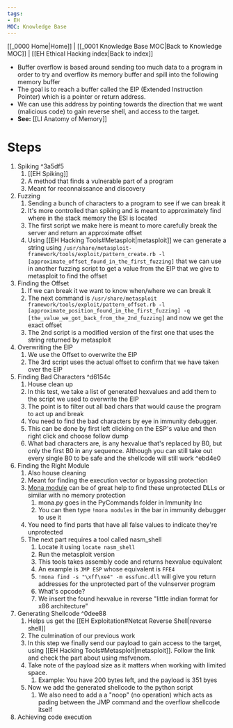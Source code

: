 ```yaml
---
tags:
- EH
MOC: Knowledge Base
---
```

[[_0000 Home|Home]] | [[_0001 Knowledge Base MOC|Back to Knowledge MOC]] | [[EH Ethical Hacking index|Back to index]]
- Buffer overflow is based around sending too much data to a program in order to try and overflow its memory buffer and spill into the following memory buffer
- The goal is to reach a buffer called the EIP (Extended Instruction Pointer) which is a pointer or return address.
- We can use this address by pointing towards the direction that we want (malicious code) to gain reverse shell, and access to the target.
- **See:** [[LI Anatomy of Memory]]
# Steps
1. Spiking ^3a5df5
	1. [[EH Spiking]]
	2. A method that finds a vulnerable part of a program
	3. Meant for reconnaissance and discovery
2. Fuzzing
	1. Sending a bunch of characters to a program to see if we can break it
	2. It's more controlled than spiking and is meant to approximately find where in the stack memory the ESI is located
	3. The first script we make here is meant to more carefully break the server and return an approximate offset
	4. Using [[EH Hacking Tools#Metasploit|metasploit]] we can generate a string using `/usr/share/metasploit-framework/tools/exploit/pattern_create.rb -l [approximate_offset_found_in_the_first_fuzzing]` that we can use in another fuzzing script to get a value from the EIP that we give to metasploit to find the offset
3. Finding the Offset
	1. If we can break it we want to know when/where we can break it
	2. The next command is `/usr/share/metasploit framework/tools/exploit/pattern_offset.rb -l [approximate_position_found_in_the_first_fuzzing] -q [the_value_we_got_back_from_the_2nd_fuzzing]` and now we get the exact offset 
	3. The 2nd script is a modified version of the first one that uses the string returned by metasploit
4. Overwriting the EIP
	1. We use the Offset to overwrite the EIP
	2. The 3rd script uses the actual offset to confirm that we have taken over the EIP
5. Finding Bad Characters ^d6154c
	1. House clean up
	2. In this test, we take a list of generated hexvalues and add them to the script we used to overwrite the EIP
	3. The point is to filter out all bad chars that would cause the program to act up and break
	4. You need to find the bad characters by eye in immunity debugger. 
	5. This can be done by first left clicking on the ESP's value and then right click and choose follow dump
	6. What bad characters are, is any hexvalue that's replaced by B0, but only the first B0 in any sequence. Although you can still take out every single B0 to be safe and the shellcode will still work ^ebd4e0
6. Finding the Right Module
	1. Also house cleaning
	2. Meant for finding the execution vector or bypassing protection
	3. [Mona module](https://github.com/corelan/mona) can be of great help to find these unprotected DLLs or similar with no memory protection
		1. mona.py goes in the PyCommands folder in Immunity Inc
		2. You can then type `!mona modules` in the bar in immunity debugger to use it
	4. You need to find parts that have all false values to indicate they're unprotected
	5. The next part requires a tool called nasm_shell
		1. Locate it using `locate nasm_shell`
		2. Run the metasploit version
		3. This tools takes assembly code and returns hexvalue equivalent
		4. An example is `JMP ESP` whose equivalent is `FFE4`
		5. `!mona find -s "\xff\xe4" -m essfunc.dll` will give you return addresses for the unprotected part of the vulnserver program
		6. What's opcode?
		7. We insert the found hexvalue in reverse "little indian format for x86 architecture"
7. Generating Shellcode ^0dee88
	1. Helps us get the [[EH Exploitation#Netcat Reverse Shell|reverse shell]]
	2. The culmination of our previous work
	3. In this step we finally send our payload to gain access to the target, using [[EH Hacking Tools#Metasploit|metasploit]]. Follow the link and check the part about using msfvenom.
	4. Take note of the payload size as it matters when working with limited space.
		1. Example: You have 200 bytes left, and the payload is 351 byes
	5. Now we add the generated shellcode to the python script
		1. We also need to add a a "noop" (no operation) which acts as pading between the JMP command and the overflow shellcode itself
8. Achieving code execution